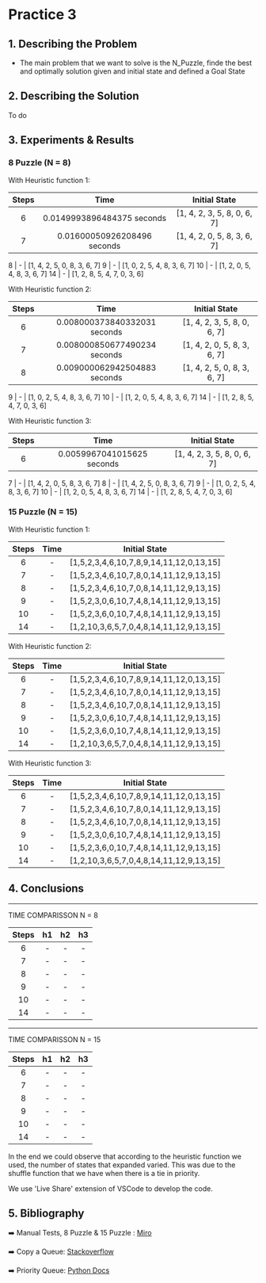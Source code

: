 # Practice 3
## 1. Describing the Problem
- The main problem that we want to solve is the N_Puzzle, finde the best and optimally solution given and initial state and defined a Goal State

## 2. Describing the Solution

To do

## 3. Experiments & Results
### 8 Puzzle (N = 8)

With Heuristic function 1:

Steps | Time | Initial State
:---: | :---: | :---: 
6 | 0.0149993896484375 seconds | [1, 4, 2, 3, 5, 8, 0, 6, 7]
7 | 0.01600050926208496 seconds | [1, 4, 2, 0, 5, 8, 3, 6, 7]

8 | - | [1, 4, 2, 5, 0, 8, 3, 6, 7]
9 | - | [1, 0, 2, 5, 4, 8, 3, 6, 7]
10 | - | [1, 2, 0, 5, 4, 8, 3, 6, 7]
14 | - | [1, 2, 8, 5, 4, 7, 0, 3, 6]


With Heuristic function 2:

Steps | Time | Initial State
:---: | :---: | :---: 
6 | 0.008000373840332031 seconds | [1, 4, 2, 3, 5, 8, 0, 6, 7]
7 | 0.008000850677490234 seconds | [1, 4, 2, 0, 5, 8, 3, 6, 7]
8 | 0.009000062942504883 seconds | [1, 4, 2, 5, 0, 8, 3, 6, 7]

9 | - | [1, 0, 2, 5, 4, 8, 3, 6, 7]
10 | - | [1, 2, 0, 5, 4, 8, 3, 6, 7]
14 | - | [1, 2, 8, 5, 4, 7, 0, 3, 6]


With Heuristic function 3:

Steps | Time | Initial State
:---: | :---: | :---: 
6 | 0.0059967041015625 seconds | [1, 4, 2, 3, 5, 8, 0, 6, 7]

7 | - | [1, 4, 2, 0, 5, 8, 3, 6, 7]
8 | - | [1, 4, 2, 5, 0, 8, 3, 6, 7]
9 | - | [1, 0, 2, 5, 4, 8, 3, 6, 7]
10 | - | [1, 2, 0, 5, 4, 8, 3, 6, 7]
14 | - | [1, 2, 8, 5, 4, 7, 0, 3, 6]


### 15 Puzzle (N = 15)

With Heuristic function 1:

Steps | Time | Initial State
:---: | :---: | :---: 
6 | - | [1,5,2,3,4,6,10,7,8,9,14,11,12,0,13,15]
7 | - | [1,5,2,3,4,6,10,7,8,0,14,11,12,9,13,15]
8 | - | [1,5,2,3,4,6,10,7,0,8,14,11,12,9,13,15]
9 | - | [1,5,2,3,0,6,10,7,4,8,14,11,12,9,13,15]
10 | - | [1,5,2,3,6,0,10,7,4,8,14,11,12,9,13,15]
14 | - | [1,2,10,3,6,5,7,0,4,8,14,11,12,9,13,15]


With Heuristic function 2:

Steps | Time | Initial State
:---: | :---: | :---: 
6 | - | [1,5,2,3,4,6,10,7,8,9,14,11,12,0,13,15]
7 | - | [1,5,2,3,4,6,10,7,8,0,14,11,12,9,13,15]
8 | - | [1,5,2,3,4,6,10,7,0,8,14,11,12,9,13,15]
9 | - | [1,5,2,3,0,6,10,7,4,8,14,11,12,9,13,15]
10 | - | [1,5,2,3,6,0,10,7,4,8,14,11,12,9,13,15]
14 | - | [1,2,10,3,6,5,7,0,4,8,14,11,12,9,13,15]


With Heuristic function 3:

Steps | Time | Initial State
:---: | :---: | :---: 
6 | - | [1,5,2,3,4,6,10,7,8,9,14,11,12,0,13,15]
7 | - | [1,5,2,3,4,6,10,7,8,0,14,11,12,9,13,15]
8 | - | [1,5,2,3,4,6,10,7,0,8,14,11,12,9,13,15]
9 | - | [1,5,2,3,0,6,10,7,4,8,14,11,12,9,13,15]
10 | - | [1,5,2,3,6,0,10,7,4,8,14,11,12,9,13,15]
14 | - | [1,2,10,3,6,5,7,0,4,8,14,11,12,9,13,15]

## 4. Conclusions
---
TIME COMPARISSON   N = 8

Steps |  h1  | h2 | h3 
:---: | :---: | :---: | :---:
6 | - |  - |  -
7 | - |  - |  -
8 | - |  - |  -
9 | - |  - |  -
10 | - |  - |  -
14 | - |  - |  -


---

TIME COMPARISSON   N = 15


Steps |  h1  | h2 | h3 
:---: | :---: | :---: | :---:
6 | - |  - |  -
7 | - |  - |  -
8 | - |  - |  -
9 | - |  - |  -
10 | - |  - |  -
14 | - |  - |  -

In the end we could observe that according to the heuristic function we used, the number of states that expanded varied. This was due to the shuffle function that we have when there is a tie in priority. 

We use 'Live Share' extension of VSCode to develop the code.
## 5. Bibliography

➡️  Manual Tests, 8 Puzzle & 15 Puzzle : [Miro][miro]

➡️  Copy a Queue: [Stackoverflow][copy_queue]

➡️  Priority Queue: [Python Docs][priority_queue]


[miro]: https://miro.com/welcomeonboard/YWcxVk5zcnNsRTVPOFlsaVZlTnhCdzU1MjNzU3VMbnJHOFdadndBOVV6TVBwY29GOXNZbjg5QndkNTc3OTZnc3wzMDc0NDU3MzQ5MzA5MzU1OTMx

[copy_queue]: https://stackoverflow.com/questions/32488533/how-to-clone-a-queue-in-python

[priority_queue]: https://docs.python.org/3/library/asyncio-queue.html